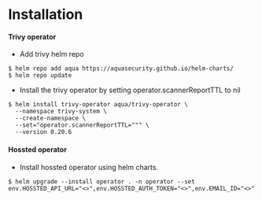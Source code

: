 # Installation

#### Trivy operator
- Add trivy helm repo
```
$ helm repo add aqua https://aquasecurity.github.io/helm-charts/
$ helm repo update
```
- Install the trivy operator by setting operator.scannerReportTTL to nil
```
$ helm install trivy-operator aqua/trivy-operator \
  --namespace trivy-system \
  --create-namespace \
  --set="operator.scannerReportTTL=""" \
  --version 0.20.6
```

#### Hossted operator 
- Install hossted operator using helm charts.

```
$ helm upgrade --install operator . -n operator --set env.HOSSTED_API_URL="<>",env.HOSSTED_AUTH_TOKEN="<>",env.EMAIL_ID="<>" 
```
